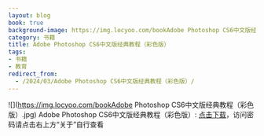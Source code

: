 ```yaml
---
layout: blog
book: true
background-image: https://img.locyoo.com/bookAdobe Photoshop CS6中文版经典教程（彩色版）.jpg
category: 书籍
title: Adobe Photoshop CS6中文版经典教程（彩色版）
tags:
- 书籍
- 教育
redirect_from:
  - /2024/03/Adobe Photoshop CS6中文版经典教程（彩色版）/
---
```

![](https://img.locyoo.com/bookAdobe Photoshop CS6中文版经典教程（彩色版）.jpg)
Adobe Photoshop CS6中文版经典教程（彩色版）: <a name = "ref1" href="https://url18.ctfile.com/f/50983618-1439914522-40010c?p=3619">点击下载</a>，访问密码请点击右上方“关于”自行查看